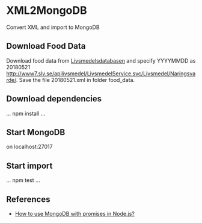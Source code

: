 # XML2MongoDB
Convert XML and import to MongoDB

## Download Food Data
Download food data from [Livsmedelsdatabasen](https://www.livsmedelsverket.se/om-oss/psidata/livsmedelsdatabasen) and specify YYYYMMDD as 20180521
[http://www7.slv.se/apilivsmedel/LivsmedelService.svc/Livsmedel/Naringsvarde/<YYYYMMDD>](http://www7.slv.se/apilivsmedel/LivsmedelService.svc/Livsmedel/Naringsvarde/20180521). Save the file 20180521.xml in folder food_data.

## Download dependencies
...
npm install
...

## Start MongoDB
on localhost:27017

## Start import
...
npm test
...

## References
 - [How to use MongoDB with promises in Node.js?](https://stackoverflow.com/questions/37911838/how-to-use-mongodb-with-promises-in-node-js)

